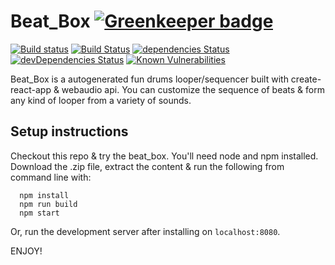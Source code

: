 # Beat_Box [![Greenkeeper badge](https://badges.greenkeeper.io/kukiron/beat_box.svg)](https://greenkeeper.io/)

[![Build status](https://ci.appveyor.com/api/projects/status/lh88wne2ajjork6k?svg=true)](https://ci.appveyor.com/project/kukiron/beat-box) [![Build Status](https://travis-ci.org/kukiron/beat_box.svg?branch=master)](https://travis-ci.org/kukiron/beat_box) [![dependencies Status](https://david-dm.org/kukiron/beat_box/status.svg)](https://david-dm.org/kukiron/beat_box) [![devDependencies Status](https://david-dm.org/kukiron/beat_box/dev-status.svg)](https://david-dm.org/kukiron/beat_box?type=dev) [![Known Vulnerabilities](https://snyk.io/test/github/kukiron/beat_box/badge.svg)](https://snyk.io/test/github/kukiron/beat_box)

Beat_Box is a autogenerated fun drums looper/sequencer built with create-react-app & webaudio api. You can customize the sequence of beats & form any kind of looper from a variety of sounds.

## Setup instructions

Checkout this repo & try the beat_box. You'll need node and npm installed. Download the .zip file, extract the content & run the following from command line with:

```shell
  npm install
  npm run build
  npm start
```

Or, run the development server after installing on `localhost:8080`.

ENJOY!
